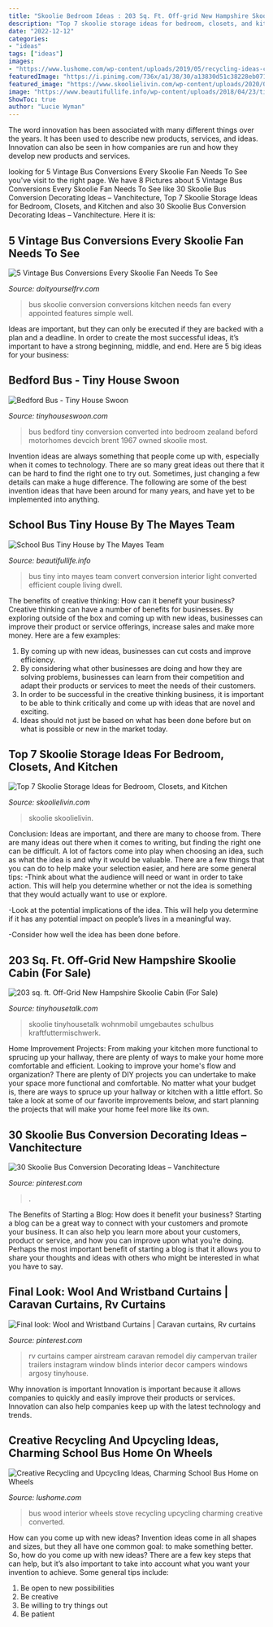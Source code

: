 ```yaml
---
title: "Skoolie Bedroom Ideas : 203 Sq. Ft. Off-grid New Hampshire Skoolie Cabin (for Sale)"
description: "Top 7 skoolie storage ideas for bedroom, closets, and kitchen"
date: "2022-12-12"
categories:
- "ideas"
tags: ["ideas"]
images:
- "https://www.lushome.com/wp-content/uploads/2019/05/recycling-ideas-converted-school-bus-3.jpg"
featuredImage: "https://i.pinimg.com/736x/a1/38/30/a13830d51c38228eb0710eed26df96cc.jpg"
featured_image: "https://www.skoolielivin.com/wp-content/uploads/2020/02/Skoolie-Closets-Clothes-Storage.jpg"
image: "https://www.beautifullife.info/wp-content/uploads/2018/04/23/tiny_house_school_bus.jpg"
ShowToc: true
author: "Lucie Wyman"
---
```



The word innovation has been associated with many different things over the years. It has been used to describe new products, services, and ideas. Innovation can also be seen in how companies are run and how they develop new products and services.

	

		
looking for 5 Vintage Bus Conversions Every Skoolie Fan Needs To See you've visit to the right page. We have 8 Pictures about 5 Vintage Bus Conversions Every Skoolie Fan Needs To See like 30 Skoolie Bus Conversion Decorating Ideas – Vanchitecture, Top 7 Skoolie Storage Ideas for Bedroom, Closets, and Kitchen and also 30 Skoolie Bus Conversion Decorating Ideas – Vanchitecture. Here it is:
		
    
## 5 Vintage Bus Conversions Every Skoolie Fan Needs To See

<img loading=lazy src="https://www.doityourselfrv.com/wp-content/uploads/2015/11/Vintage-Bus-Conversion-Remodel-Interior.jpg" onerror="this.onerror=null;this.src='https://tse1.mm.bing.net/th?id=OIP.2GLRVQnugOdEh8Ei9c1VSQHaE4&amp;pid=15.1';" alt="5 Vintage Bus Conversions Every Skoolie Fan Needs To See">

_Source: doityourselfrv.com_

>bus skoolie conversion conversions kitchen needs fan every appointed features simple well. 

	

Ideas are important, but they can only be executed if they are backed with a plan and a deadline. In order to create the most successful ideas, it’s important to have a strong beginning, middle, and end. Here are 5 big ideas for your business: 

    
## Bedford Bus - Tiny House Swoon

<img loading=lazy src="http://tinyhouseswoon.com/wp-content/uploads/2013/07/bedford-bus-6.jpg" onerror="this.onerror=null;this.src='https://tse2.mm.bing.net/th?id=OIP.sPlrzNWcyuWJa5JYEJvpTQHaFj&amp;pid=15.1';" alt="Bedford Bus - Tiny House Swoon">

_Source: tinyhouseswoon.com_

>bus bedford tiny conversion converted into bedroom zealand beford motorhomes devcich brent 1967 owned skoolie most. 

	

Invention ideas are always something that people come up with, especially when it comes to technology. There are so many great ideas out there that it can be hard to find the right one to try out. Sometimes, just changing a few details can make a huge difference. The following are some of the best invention ideas that have been around for many years, and have yet to be implemented into anything.

    
## School Bus Tiny House By The Mayes Team

<img loading=lazy src="https://www.beautifullife.info/wp-content/uploads/2018/04/23/tiny_house_school_bus.jpg" onerror="this.onerror=null;this.src='https://tse4.mm.bing.net/th?id=OIP.xlbl5UFxCGzOWDWeXV2NdwHaE8&amp;pid=15.1';" alt="School Bus Tiny House by The Mayes Team">

_Source: beautifullife.info_

>bus tiny into mayes team convert conversion interior light converted efficient couple living dwell. 

	

The benefits of creative thinking: How can it benefit your business?
Creative thinking can have a number of benefits for businesses. By exploring outside of the box and coming up with new ideas, businesses can improve their product or service offerings, increase sales and make more money. Here are a few examples:
1. By coming up with new ideas, businesses can cut costs and improve efficiency.
2. By considering what other businesses are doing and how they are solving problems, businesses can learn from their competition and adapt their products or services to meet the needs of their customers.
3. In order to be successful in the creative thinking business, it is important to be able to think critically and come up with ideas that are novel and exciting.
4. Ideas should not just be based on what has been done before but on what is possible or new in the market today.

    
## Top 7 Skoolie Storage Ideas For Bedroom, Closets, And Kitchen

<img loading=lazy src="https://www.skoolielivin.com/wp-content/uploads/2020/02/Skoolie-Closets-Clothes-Storage.jpg" onerror="this.onerror=null;this.src='https://tse2.mm.bing.net/th?id=OIP.FGH-_o0mQ3frg9h031rj9gHaF7&amp;pid=15.1';" alt="Top 7 Skoolie Storage Ideas for Bedroom, Closets, and Kitchen">

_Source: skoolielivin.com_

>skoolie skoolielivin. 

	

Conclusion: Ideas are important, and there are many to choose from.
There are many ideas out there when it comes to writing, but finding the right one can be difficult. A lot of factors come into play when choosing an idea, such as what the idea is and why it would be valuable. There are a few things that you can do to help make your selection easier, and here are some general tips:
-Think about what the audience will need or want in order to take action. This will help you determine whether or not the idea is something that they would actually want to use or explore.

-Look at the potential implications of the idea. This will help you determine if it has any potential impact on people’s lives in a meaningful way.

-Consider how well the idea has been done before.

    
## 203 Sq. Ft. Off-Grid New Hampshire Skoolie Cabin (For Sale)

<img loading=lazy src="https://tinyhousetalk.com/wp-content/uploads/New-Hamphsire-Skoolie-Cabin-For-Sale.jpg" onerror="this.onerror=null;this.src='https://tse2.mm.bing.net/th?id=OIP.OTsTnNuUA7KJDcHGB1cnHQHaHa&amp;pid=15.1';" alt="203 sq. ft. Off-Grid New Hampshire Skoolie Cabin (For Sale)">

_Source: tinyhousetalk.com_

>skoolie tinyhousetalk wohnmobil umgebautes schulbus kraftfuttermischwerk. 

	

Home Improvement Projects: From making your kitchen more functional to sprucing up your hallway, there are plenty of ways to make your home more comfortable and efficient.
Looking to improve your home's flow and organization? There are plenty of DIY projects you can undertake to make your space more functional and comfortable. No matter what your budget is, there are ways to spruce up your hallway or kitchen with a little effort. So take a look at some of our favorite improvements below, and start planning the projects that will make your home feel more like its own.

    
## 30 Skoolie Bus Conversion Decorating Ideas – Vanchitecture

<img loading=lazy src="https://i.pinimg.com/736x/a1/38/30/a13830d51c38228eb0710eed26df96cc.jpg" onerror="this.onerror=null;this.src='https://tse2.mm.bing.net/th?id=OIP.B7T40UEK8wVlZO-mmrmU1gHaFl&amp;pid=15.1';" alt="30 Skoolie Bus Conversion Decorating Ideas – Vanchitecture">

_Source: pinterest.com_

>. 

	

The Benefits of Starting a Blog: How does it benefit your business?
Starting a blog can be a great way to connect with your customers and promote your business. It can also help you learn more about your customers, product or service, and how you can improve upon what you’re doing. Perhaps the most important benefit of starting a blog is that it allows you to share your thoughts and ideas with others who might be interested in what you have to say.

    
## Final Look: Wool And Wristband Curtains | Caravan Curtains, Rv Curtains

<img loading=lazy src="https://i.pinimg.com/originals/18/bd/7c/18bd7c223cd2ed8218b386fd97460089.jpg" onerror="this.onerror=null;this.src='https://tse4.mm.bing.net/th?id=OIP.at5ied_Ee1xMRJiTd6JLWgHaJQ&amp;pid=15.1';" alt="Final look: Wool and Wristband Curtains | Caravan curtains, Rv curtains">

_Source: pinterest.com_

>rv curtains camper airstream caravan remodel diy campervan trailer trailers instagram window blinds interior decor campers windows argosy tinyhouse. 

	

Why innovation is important
Innovation is important because it allows companies to quickly and easily improve their products or services. Innovation can also help companies keep up with the latest technology and trends.

    
## Creative Recycling And Upcycling Ideas, Charming School Bus Home On Wheels

<img loading=lazy src="https://www.lushome.com/wp-content/uploads/2019/05/recycling-ideas-converted-school-bus-3.jpg" onerror="this.onerror=null;this.src='https://tse2.mm.bing.net/th?id=OIP.-SH8Sx6ralxzIpbAxbvovAHaE7&amp;pid=15.1';" alt="Creative Recycling and Upcycling Ideas, Charming School Bus Home on Wheels">

_Source: lushome.com_

>bus wood interior wheels stove recycling upcycling charming creative converted. 

	

How can you come up with new ideas?
Invention ideas come in all shapes and sizes, but they all have one common goal: to make something better. So, how do you come up with new ideas? There are a few key steps that can help, but it’s also important to take into account what you want your invention to achieve. Some general tips include: 
1. Be open to new possibilities 
2. Be creative 
3. Be willing to try things out 
4. Be patient 

